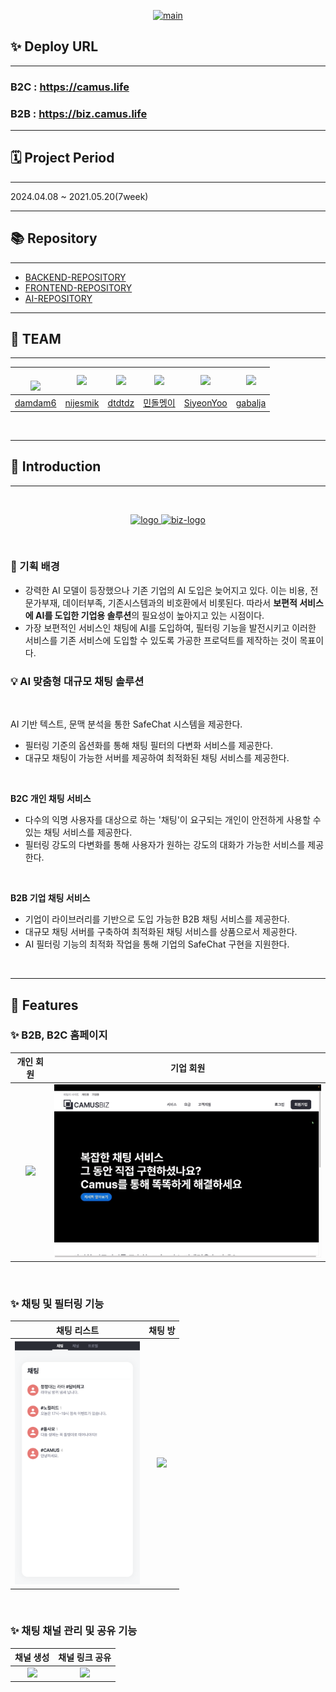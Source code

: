 

<p align="center">
  <a href="https://camus.life/">
    <img src="https://github.com/Camus-chat/.github/blob/main/profile/asset/main.PNG" alt="main">
  </a>
</p>


## ✨ Deploy URL
******
### B2C : https://camus.life
### B2B : https://biz.camus.life

---

## 🗓 Project Period
*****
2024.04.08 ~ 2021.05.20(7week)

-----

## 📚 Repository
******
- [BACKEND-REPOSITORY](https://github.com/Camus-chat/backend.git)
- [FRONTEND-REPOSITORY](https://github.com/Camus-chat/frontend.git)
- [AI-REPOSITORY](https://github.com/Camus-chat/ai-model.git)
  <br>
---

## 💫 TEAM
******
| <a href="https://github.com/damdam6"><br/><img src="https://github.com/damdam6.png" width="120"/></a> | <a href="https://github.com/nijesmik"><img src="https://github.com/nijesmik.png" width="120"/></a> | <a href="https://github.com/dtdtdz"><img src="https://github.com/dtdtdz.png" width="120"/></a> | <a href="https://github.com/dolmeengii"><img src="https://github.com/dolmeengii.png" width="120"/></a> | <a href="https://github.com/SiyeonYoo"><img src="https://github.com/SiyeonYoo.png" width="120"/></a> | <a href="https://github.com/gabalja"><img src="https://github.com/gabalja.png" width="120"/></a> |
|:-----------------------------------------------------------------------------------------------------:|:----------------------------------------------------------------------------------------------------:|:--------------------------------------------------------------------------------------------------:|:----------------------------------------------------------------------------------------------------:|:------------------------------------------------------------------------------------------------:|:------------------------------------------------------------------------------------------------:|
|                                 [damdam6](https://github.com/damdam6)                                 |                                 [nijesmik](https://github.com/nijesmik)                                  |                                 [dtdtdz](https://github.com/dtdtdz)                                 |                                 [민돌멩이](https://github.com/dolmeengii)                                  |                                [SiyeonYoo](https://github.com/SiyeonYoo)                                 |                                [gabalja](https://github.com/gabalja)                                 |

<br>

---

## 🔎 Introduction
*****
<br>


<p align="center">
  <a href="https://camus.life/">
    <img src="https://github.com/Camus-chat/.github/blob/main/profile/asset/logo.PNG" alt="logo">
    <img src="https://github.com/Camus-chat/.github/blob/main/profile/asset/logobiz.png" alt="biz-logo">
  </a>
</p>

<br>

### 🎯 기획 배경

<!-- TODO: notion - 기획서 - 기획 배경 참고, 변경 필요 -->

- 강력한 AI 모델이 등장했으나 기존 기업의 AI 도입은 늦어지고 있다. 이는 비용, 전문가부재, 데이터부족, 기존시스템과의 비호환에서 비롯된다. 따라서 **보편적 서비스에 AI를 도입한 기업용 솔루션**의 필요성이 높아지고 있는 시점이다.
- 가장 보편적인 서비스인 채팅에 AI를 도입하여, 필터링 기능을 발전시키고 이러한 서비스를 기존 서비스에 도입할 수 있도록 가공한 프로덕트를 제작하는 것이 목표이다.

### 💡 AI 맞춤형 대규모 채팅 솔루션
<br>

AI 기반 텍스트, 문맥 분석을 통한 SafeChat 시스템을 제공한다.<br>
- 필터링 기준의 옵션화를 통해 채팅 필터의 다변화 서비스를 제공한다.<br>
- 대규모 채팅이 가능한 서버를 제공하여 최적화된 채팅 서비스를 제공한다.<br>
  
<br>

**B2C 개인 채팅 서비스**
- 다수의 익명 사용자를 대상으로 하는 '채팅'이 요구되는 개인이 안전하게 사용할 수 있는 채팅 서비스를 제공한다.
- 필터링 강도의 다변화를 통해 사용자가 원하는 강도의 대화가 가능한 서비스를 제공한다.
<br>

**B2B 기업 채팅 서비스**
- 기업이 라이브러리를 기반으로 도입 가능한 B2B 채팅 서비스를 제공한다.
- 대규모 채팅 서버를 구축하여 최적화된 채팅 서비스를 상품으로서 제공한다.
- AI 필터링 기능의 최적화 작업을 통해 기업의 SafeChat 구현을 지원한다.

<br>

****

## 📌 Features

### ✨ B2B, B2C 홈페이지

|                    개인 회원                    |                      기업 회원                      |
|:-------------------------------------------:|:-----------------------------------------------:|
| <img src="asset/landing.gif" width='500px'> | <img src="asset/landing-biz.gif" width='500px'> |


<br>

### ✨ 채팅 및 필터링 기능

|                      채팅 리스트                       |                     채팅 방                     |
|:-------------------------------------------------:|:--------------------------------------------:|
| <img src="asset/chatting-list.png" width='200px'> | <img src="asset/chatting.gif" width='600px'> |

<br>

### ✨ 채팅 채널 관리 및 공유 기능

|                       채널 생성                        |                     채널 링크 공유                     |
|:--------------------------------------------------:|:------------------------------------------------:|
| <img src="asset/channel-create.gif" width='500px'> | <img src='asset/channel-link.gif' width='500px'> | 
